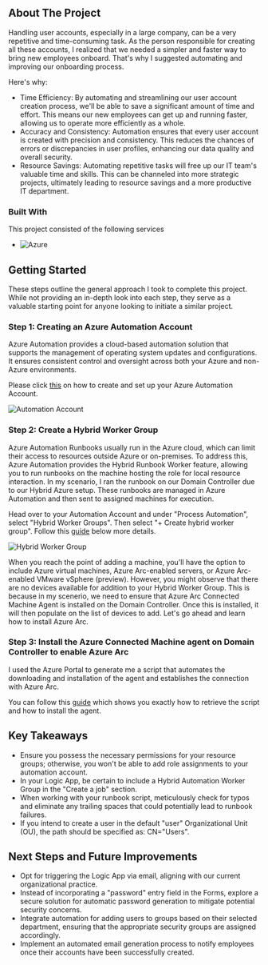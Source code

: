 <!-- ABOUT THE PROJECT -->
## About The Project


Handling user accounts, especially in a large company, can be a very repetitive and time-consuming task. As the person responsible for creating all these accounts, I realized that we needed a simpler and faster way to bring new employees onboard. That's why I suggested automating and improving our onboarding process.

Here's why:
* Time Efficiency: By automating and streamlining our user account creation process, we'll be able to save a significant amount of time and effort. This means our new employees can get up and running faster, allowing us to operate more efficiently as a whole.
* Accuracy and Consistency: Automation ensures that every user account is created with precision and consistency. This reduces the chances of errors or discrepancies in user profiles, enhancing our data quality and overall security.
* Resource Savings: Automating repetitive tasks will free up our IT team's valuable time and skills. This can be channeled into more strategic projects, ultimately leading to resource savings and a more productive IT department.






### Built With

This project consisted of the following services

* ![Azure](https://img.shields.io/badge/Automate-blue)





<!-- GETTING STARTED -->
## Getting Started

These steps outline the general approach I took to complete this project. While not providing an in-depth look into each step, they serve as a valuable starting point for anyone looking to initiate a similar project.

### Step 1: Creating an Azure Automation Account

Azure Automation provides a cloud-based automation solution that supports the management of operating system updates and configurations. It ensures consistent control and oversight across both your Azure and non-Azure environments.

Please click [this](https://learn.microsoft.com/en-us/azure/automation/automation-create-standalone-account?tabs=azureportal) on how to create and set up your Azure Automation Account.

![Automation Account](https://learn.microsoft.com/en-us/azure/automation/media/automation-create-standalone-account/automation-account-portal.png)


### Step 2: Create a Hybrid Worker Group

Azure Automation Runbooks usually run in the Azure cloud, which can limit their access to resources outside Azure or on-premises. To address this, Azure Automation provides the Hybrid Runbook Worker feature, allowing you to run runbooks on the machine hosting the role for local resource interaction. In my scenario, I ran the runbook on our Domain Controller due to our Hybrid Azure setup. These runbooks are managed in Azure Automation and then sent to assigned machines for execution.

Head over to your Automation Account and under "Process Automation", select "Hybrid Worker Groups". Then select "+ Create hybrid worker group". Follow this [guide](https://learn.microsoft.com/en-us/azure/automation/extension-based-hybrid-runbook-worker-install?tabs=windows%2Cbicep-template) below more details. 

![Hybrid Worker Group](https://learn.microsoft.com/en-us/azure/automation/media/extension-based-hybrid-runbook-worker-install/hybrid-worker-groups-portal.png)

When you reach the point of adding a machine, you'll have the option to include Azure virtual machines, Azure Arc-enabled servers, or Azure Arc-enabled VMware vSphere (preview). However, you might observe that there are no devices available for addition to your Hybrid Worker Group. This is because in my scenerio, we need to ensure that Azure Arc Connected Machine Agent is installed on the Domain Controller. Once this is installed, it will then populate on the list of devices to add. Let's go ahead and learn how to install Azure Arc.

### Step 3: Install the Azure Connected Machine agent on Domain Controller to enable Azure Arc

I used the Azure Portal to generate me a script that automates the downloading and installation of the agent and establishes the connection with Azure Arc.

You can follow this [guide](https://learn.microsoft.com/en-us/azure/network-watcher/connection-monitor-connected-machine-agent?tabs=WindowsScript#generate-an-installation-script) which shows you exactly how to retrieve the script and how to install the agent. 




## Key Takeaways

* Ensure you possess the necessary permissions for your resource groups; otherwise, you won't be able to add role assignments to your automation account.
* In your Logic App, be certain to include a Hybrid Automation Worker Group in the "Create a job" section.
* When working with your runbook script, meticulously check for typos and eliminate any trailing spaces that could potentially lead to runbook failures.
* If you intend to create a user in the default "user" Organizational Unit (OU), the path should be specified as: CN="Users".

## Next Steps and Future Improvements

* Opt for triggering the Logic App via email, aligning with our current organizational practice.
* Instead of incorporating a "password" entry field in the Forms, explore a secure solution for automatic password generation to mitigate potential security concerns.
* Integrate automation for adding users to groups based on their selected department, ensuring that the appropriate security groups are assigned accordingly.
* Implement an automated email generation process to notify employees once their accounts have been successfully created.